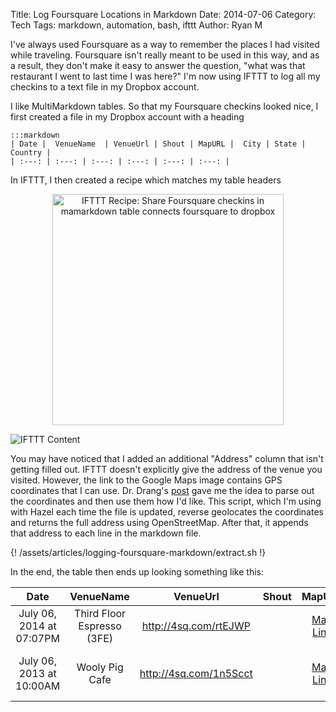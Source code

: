 Title: Log Foursquare Locations in Markdown
Date: 2014-07-06
Category: Tech
Tags: markdown, automation, bash, ifttt
Author: Ryan M

I've always used Foursquare as a way to remember the places I had visited while traveling. Foursquare isn't really meant to be used in this way, and as a result, they don't make it easy to answer the question, "what was that restaurant I went to last time I was here?" I'm now using IFTTT to log all my checkins to a text file in my Dropbox account.
<!-- PELICAN_END_SUMMARY -->  

I like MultiMarkdown tables. So that my Foursquare checkins looked nice, I first created a file in my Dropbox account with a heading

	:::markdown
	| Date |  VenueName  | VenueUrl | Shout | MapURL |  City | State | Country |
	| :---: | :---: | :---: | :---: | :---: | :---: |

In IFTTT, I then created a recipe which matches my table headers

[iftttrecipe]: https://ifttt.com/recipes/187719-share-foursquare-checkins-in-amarkdown-table "Share Foursquare checkins in amarkdown table by rjames86 - IFTTT"

<center><a href="https://ifttt.com/view_embed_recipe/187719-share-foursquare-checkins-in-mamarkdown-table" target = "_blank" class="embed_recipe embed_recipe-l_45" id= "embed_recipe-187719"><img src= 'https://ifttt.com/recipe_embed_img/187719' alt="IFTTT Recipe: Share Foursquare checkins in mamarkdown table connects foursquare to dropbox" width="370px" style="max-width:100%"/></a><script async type="text/javascript" src= "//ifttt.com/assets/embed_recipe.js"></script></center>

![IFTTT Content]( {static}/assets/articles/logging-foursquare-markdown/content.png )

You may have noticed that I added an additional "Address" column that isn't getting filled out. IFTTT doesn't explicitly give the address of the venue you visited. However, the link to the Google Maps image contains GPS coordinates that I can use. Dr. Drang's [post][drdrang] gave me the idea to parse out the coordinates and then use them how I'd like. This script, which I'm using with Hazel each time the file is updated, reverse geolocates the coordinates and returns the full address using OpenStreetMap. After that, it appends that address to each line in the markdown file.

[drdrang]: http://www.leancrew.com/all-this/2014/07/extracting-coordinates-from-apple-maps/ "Extracting coordinates from Apple Maps - All this"

{! /assets/articles/logging-foursquare-markdown/extract.sh !}

In the end, the table then ends up looking something like this:

| Date |  VenueName  | VenueUrl | Shout | MapURL |  City | State | Country |
| :---: | :---: | :---: | :---: | :---: | :---: |  :---: |  :---: |
| July 06, 2014 at 07:07PM | Third Floor Espresso (3FE) | http://4sq.com/rtEJWP |  | [Map Link](http://maps.google.com/maps/api/staticmap?center=53.33998,-6.242084&zoom=16&size=710x440&maptype=roadmap&sensor=false&markers=color:red%7C53.33998,-6.242084) | Dublin |  | Republic of Ireland |  
| July 06, 2013 at 10:00AM | Wooly Pig Cafe | http://4sq.com/1n5Scct  | | [Map Link](http://maps.google.com/maps/api/staticmap?center=37.76522,-122.460266&zoom=16&size=710x440&maptype=roadmap&sensor=false&markers=color:red%7C53.33842395309077,-6.234097712535167) |  San Francisco | California | United States of America |
